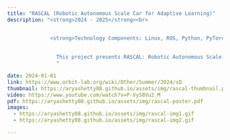 ```yaml
---
title: "RASCAL (Robotic Autonomous Scale Car for Adaptive Learning)"
description: "<strong>2024 - 2025</strong><br>


              <strong>Technology Components: Linux, ROS, Python, PyTorch, Machine Learning, Computer Vision, OpenCV, Flask, Virtual Box</strong><br><br>
              
              
                This project presents RASCAL: Robotic Autonomous Scale Car for Adaptive Learning, a 1/15 scale 3D-printed car platform designed to be reproducible and precise. RASCAL mimics real car dynamics through its Ackermann steering and differential drive. I worked on this project with my summer 2024 WINLAB team as well as for my senior design Capstone project. It aims to prove RASCAL’s viability as a self-driving platform by designing and streamlining an entire self-driving pipeline with an interface for data collection and labeling, the ability to manage and experiment with multiple neural network models, and an integrated driving simulation for model testing and evaluation. Our interface also supports real-time interaction, allowing the runtime instance to pass decisions to the user to make high-level driving decisions. 
                "

date: 2024-01-01
link: https://www.orbit-lab.org/wiki/Other/Summer/2024/sD
thumbnail: https://aryashetty08.github.io/assets/img/rascal-thumbnail.png
video: https://www.youtube.com/watch?v=P-VyS8Vu2_M
pdf: https://aryashetty08.github.io/assets/img/rascal-poster.pdf
images:
  - https://aryashetty08.github.io/assets/img/rascal-img1.gif
  - https://aryashetty08.github.io/assets/img/rascal-img2.gif

---
```


